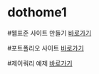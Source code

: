 # dothome1

#웹표준 사이트 만들기
<a href="https://heemwon.github.io/dothome1/webstandard/index.html">바로가기</a>

#포트폴리오 사이트
<a href="https://heemwon.github.io/dothome1/">바로가기</a>

#제이쿼리 예제
<a href="https://heemwon.github.io/dothome1/jquery/jquery04_find2.html">바로가기</a>
